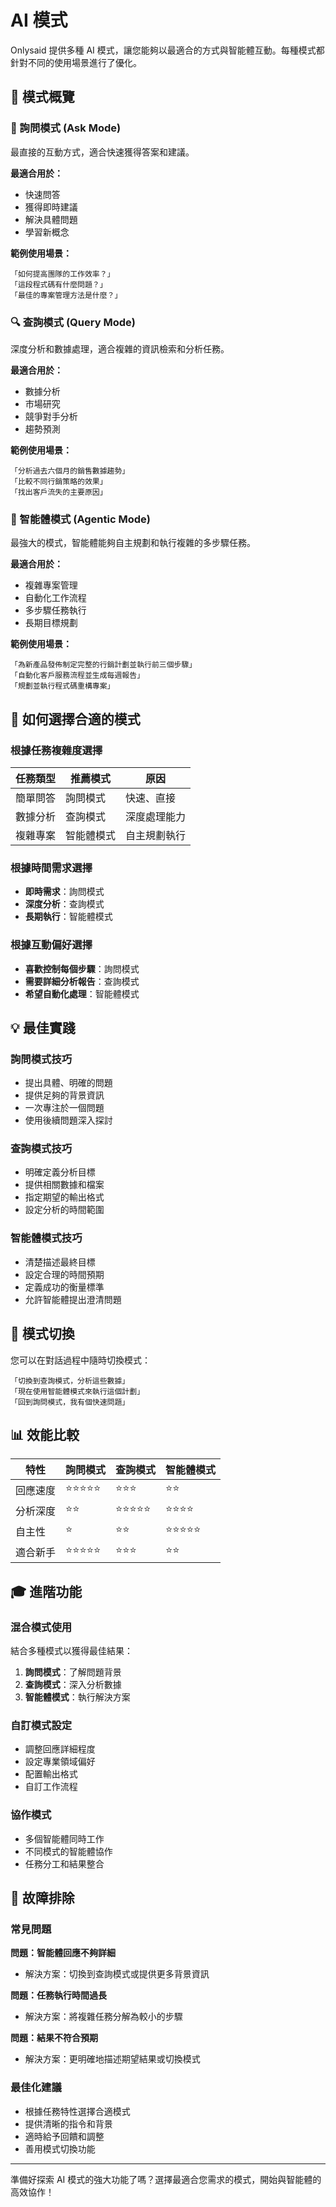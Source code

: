 # AI 模式

Onlysaid 提供多種 AI 模式，讓您能夠以最適合的方式與智能體互動。每種模式都針對不同的使用場景進行了優化。

## 🎯 模式概覽

### 📝 詢問模式 (Ask Mode)

最直接的互動方式，適合快速獲得答案和建議。

**最適合用於：**

- 快速問答
- 獲得即時建議
- 解決具體問題
- 學習新概念

**範例使用場景：**

```
「如何提高團隊的工作效率？」
「這段程式碼有什麼問題？」
「最佳的專案管理方法是什麼？」
```

### 🔍 查詢模式 (Query Mode)

深度分析和數據處理，適合複雜的資訊檢索和分析任務。

**最適合用於：**

- 數據分析
- 市場研究
- 競爭對手分析
- 趨勢預測

**範例使用場景：**

```
「分析過去六個月的銷售數據趨勢」
「比較不同行銷策略的效果」
「找出客戶流失的主要原因」
```

### 🤖 智能體模式 (Agentic Mode)

最強大的模式，智能體能夠自主規劃和執行複雜的多步驟任務。

**最適合用於：**

- 複雜專案管理
- 自動化工作流程
- 多步驟任務執行
- 長期目標規劃

**範例使用場景：**

```
「為新產品發佈制定完整的行銷計劃並執行前三個步驟」
「自動化客戶服務流程並生成每週報告」
「規劃並執行程式碼重構專案」
```

## 🚀 如何選擇合適的模式

### 根據任務複雜度選擇

| 任務類型 | 推薦模式   | 原因         |
| -------- | ---------- | ------------ |
| 簡單問答 | 詢問模式   | 快速、直接   |
| 數據分析 | 查詢模式   | 深度處理能力 |
| 複雜專案 | 智能體模式 | 自主規劃執行 |

### 根據時間需求選擇

- **即時需求**：詢問模式
- **深度分析**：查詢模式
- **長期執行**：智能體模式

### 根據互動偏好選擇

- **喜歡控制每個步驟**：詢問模式
- **需要詳細分析報告**：查詢模式
- **希望自動化處理**：智能體模式

## 💡 最佳實踐

### 詢問模式技巧

- 提出具體、明確的問題
- 提供足夠的背景資訊
- 一次專注於一個問題
- 使用後續問題深入探討

### 查詢模式技巧

- 明確定義分析目標
- 提供相關數據和檔案
- 指定期望的輸出格式
- 設定分析的時間範圍

### 智能體模式技巧

- 清楚描述最終目標
- 設定合理的時間預期
- 定義成功的衡量標準
- 允許智能體提出澄清問題

## 🔄 模式切換

您可以在對話過程中隨時切換模式：

```
「切換到查詢模式，分析這些數據」
「現在使用智能體模式來執行這個計劃」
「回到詢問模式，我有個快速問題」
```

## 📊 效能比較

| 特性     | 詢問模式   | 查詢模式   | 智能體模式 |
| -------- | ---------- | ---------- | ---------- |
| 回應速度 | ⭐⭐⭐⭐⭐ | ⭐⭐⭐     | ⭐⭐       |
| 分析深度 | ⭐⭐       | ⭐⭐⭐⭐⭐ | ⭐⭐⭐⭐   |
| 自主性   | ⭐         | ⭐⭐       | ⭐⭐⭐⭐⭐ |
| 適合新手 | ⭐⭐⭐⭐⭐ | ⭐⭐⭐     | ⭐⭐       |

## 🎓 進階功能

### 混合模式使用

結合多種模式以獲得最佳結果：

1. **詢問模式**：了解問題背景
2. **查詢模式**：深入分析數據
3. **智能體模式**：執行解決方案

### 自訂模式設定

- 調整回應詳細程度
- 設定專業領域偏好
- 配置輸出格式
- 自訂工作流程

### 協作模式

- 多個智能體同時工作
- 不同模式的智能體協作
- 任務分工和結果整合

## 🔧 故障排除

### 常見問題

**問題：智能體回應不夠詳細**

- 解決方案：切換到查詢模式或提供更多背景資訊

**問題：任務執行時間過長**

- 解決方案：將複雜任務分解為較小的步驟

**問題：結果不符合預期**

- 解決方案：更明確地描述期望結果或切換模式

### 最佳化建議

- 根據任務特性選擇合適模式
- 提供清晰的指令和背景
- 適時給予回饋和調整
- 善用模式切換功能

---

準備好探索 AI 模式的強大功能了嗎？選擇最適合您需求的模式，開始與智能體的高效協作！
